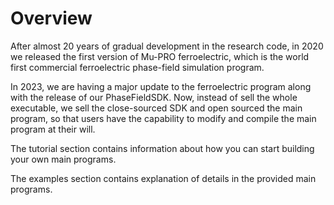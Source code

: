 # Overview

After almost 20 years of gradual development in the research code, in 2020 we released the first version of Mu-PRO ferroelectric, which is the world first commercial ferroelectric phase-field simulation program.

In 2023, we are having a major update to the ferroelectric program along with the release of our PhaseFieldSDK. Now, instead of sell the whole executable, we sell the close-sourced SDK and open sourced the main program, so that users have the capability to modify and compile the main program at their will.

The tutorial section contains information about how you can start building your own main programs.

The examples section contains explanation of details in the provided main programs.